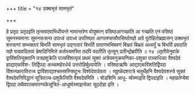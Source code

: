 +++
title = "१४ उक्थभृतं सामभृतं"

+++

हे प्रतृदः प्रतृदइति तृत्सवएवाभिधीयन्ते नामान्तरेण वोयुष्मान् वसिष्ठआगच्छाति आ गच्छति एनं वसिष्ठं सुमनस्यमानाः सुमनसःसन्त उपाध्वं उपाध्वं उपतिष्ठत आगतश्चासौवसिष्ठोयज्ञे अग्रे पुरोहितोब्रह्मासन् उक्थभृतं शस्त्राणां सम्भक्तारं बिभर्ति सामभृतं उद्गातारं बिभर्ति ग्रावाणमभिषवणं बिभ्रतं बिभ्रतं अध्वर्युं च बिभर्ति प्रवदाति यज्ञे यत्प्रवदितव्यं भ्रेषादिनिमित्ते कर्तव्त्यमस्ति तदपि वदतीति तृत्सून् प्रतीन्द्रोब्रवीति ॥ १४ ॥तृतीयेनुवाके द्वाविंशतिसूक्तानि तत्रप्रशुक्रेति पञ्चविंशत्यृचं प्रथमं सूक्तं अत्रेयमनुक्रमणिका-प्रशुका पञ्चाधिका वैश्वदेवं हाद्याएकविंश- तिर्द्विपदा अच्चामहेरर्धर्च उत्तरोहिर्बुध्र्यायेति । वसिष्ठऋषिः आद्याएकविंशतिर्द्विपदा विंशत्यक्षराविराजः द्वाविंशाद्याश्चतस्रस्त्रिष्टुभः विश्वेदेवादेवता । व्यूह्ळेदशरात्रे चतुर्थेहनि वैश्वदेवशस्त्रे सूक्तं वैश्वदेवनिविद्धानं सूत्रितञ्च-प्रशुकैत्विति वैश्वदेवमिति । षोडशिनि आधू- र्ष्वस्माइति द्विपदाइति । महाव्रतेप्येषा द्विपदा तथैवपञ्चमारण्यकेसूत्रितं-आधूर्ष्वस्माइत्येका सूददोहा इति ।